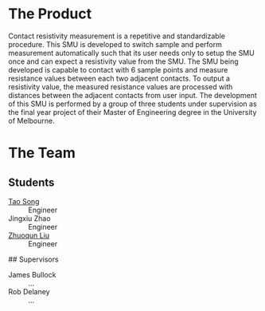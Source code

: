 # The Product
Contact resistivity measurement is a repetitive and standardizable procedure.
This SMU is developed to switch sample and perform measurement automatically such that its user needs only to setup the SMU once and can expect a resistivity value from the SMU.
The SMU being developed is capable to contact with 6 sample points and measure resistance values between each two adjacent contacts.
To output a resistivity value, the measured resistance values are processed with distances between the adjacent contacts from user input.
The development of this SMU is performed by a group of three students under supervision as the final year project of their Master of Engineering degree in the University of Melbourne.
# The Team
## Students
  <dl>
  <dt><a href="https://www.linkedin.com/in/tao-collin-song-69b60b94/">Tao Song</a></dt>
  <dd>Engineer</dd>
  <dt>Jingxiu Zhao</dt>
  <dd>Engineer</dd>
  <dt><a href="https://www.linkedin.com/in/zhuoqun-nero-liu/">Zhuoqun Liu</a></dt>
  <dd>Engineer</dd>
  </dl>
## Supervisors
  <dl>
  <dt>James Bullock</dt>
  <dd>...</dd>
  <dt>Rob Delaney</dt>
  <dd>...</dd>
  </dl> 
